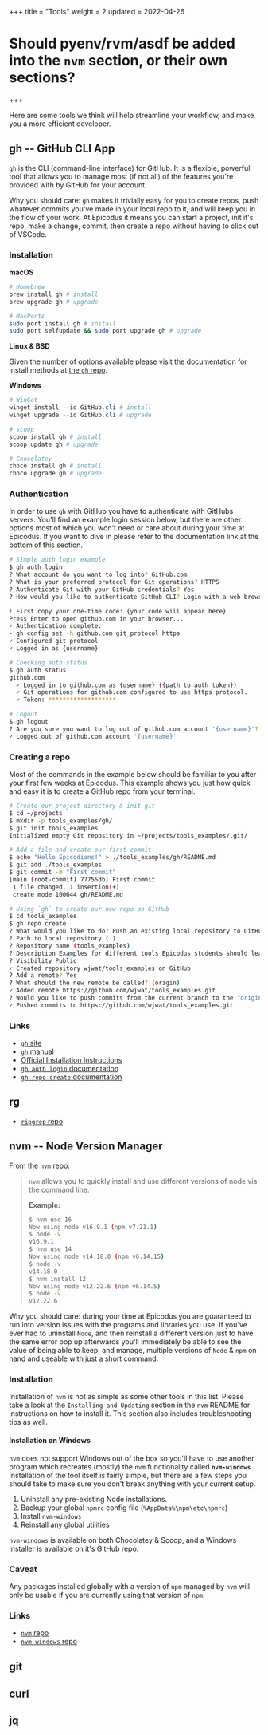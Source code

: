 +++
title = "Tools"
weight = 2
updated = 2022-04-26
# Should pyenv/rvm/asdf be added into the `nvm` section, or their own sections?
+++

Here are some tools we think will help streamline your workflow, and make you a
more efficient developer.

## gh -- GitHub CLI App

`gh` is the CLI (command-line interface) for GitHub. It is a flexible, powerful
tool that allows you to manage most (if not all) of the features you're provided
with by GitHub for your account.

Why you should care: `gh` makes it trivially easy for you to create repos, push
whatever commits you've made in your local repo to it, and will keep you in the
flow of your work. At Epicodus it means you can start a project, init it's repo,
make a change, commit, then create a repo without having to click out of VSCode.

### Installation

**macOS**
```sh
# Homebrew
brew install gh # install
brew upgrade gh # upgrade

# MacPorts
sudo port install gh # install
sudo port selfupdate && sudo port upgrade gh # upgrade
```

**Linux & BSD**

Given the number of options available please visit the documentation for install
methods at [the `gh` repo](https://github.com/cli/cli/blob/trunk/docs/install_linux.md).

**Windows**
```ps1
# WinGet
winget install --id GitHub.cli # install
winget upgrade --id GitHub.cli # upgrade

# scoop
scoop install gh # install
scoop update gh # upgrade

# Chocolatey
choco install gh # install
choco upgrade gh # upgrade
```


### Authentication

In order to use `gh` with GitHub you have to authenticate with GitHubs servers.
You'll find an example login session below, but there are other options most of
which you won't need or care about during your time at Epicodus. If you want to
dive in please refer to the documentation link at the bottom of this section.

```sh
# Simple auth login example
$ gh auth login
? What account do you want to log into? GitHub.com
? What is your preferred protocol for Git operations? HTTPS
? Authenticate Git with your GitHub credentials? Yes
? How would you like to authenticate GitHub CLI? Login with a web browser

! First copy your one-time code: {your code will appear here}
Press Enter to open github.com in your browser...
✓ Authentication complete.
- gh config set -h github.com git_protocol https
✓ Configured git protocol
✓ Logged in as {username}

# Checking auth status
$ gh auth status
github.com
  ✓ Logged in to github.com as {username} ({path to auth token})
  ✓ Git operations for github.com configured to use https protocol.
  ✓ Token: *******************

# Logout
$ gh logout
? Are you sure you want to log out of github.com account '{username}'? Yes
✓ Logged out of github.com account '{username}'
```


### Creating a repo

Most of the commands in the example below should be familiar to you after your
first few weeks at Epicodus. This example shows you just how quick and easy it
is to create a GitHub repo from your terminal.

```sh
# Create our project directory & init git
$ cd ~/projects
$ mkdir -p tools_examples/gh/
$ git init tools_examples
Initialized empty Git repository in ~/projects/tools_examples/.git/

# Add a file and create our first commit
$ echo "Hello Epicodians!" > ./tools_examples/gh/README.md
$ git add ./tools_examples
$ git commit -m "First commit"
[main (root-commit) 77755db] First commit
 1 file changed, 1 insertion(+)
 create mode 100644 gh/README.md

# Using `gh` to create our new repo on GitHub
$ cd tools_examples
$ gh repo create
? What would you like to do? Push an existing local repository to GitHub
? Path to local repository (.)
? Repository name (tools_examples)
? Description Examples for different tools Epicodus students should learn to use.
? Visibility Public
✓ Created repository wjwat/tools_examples on GitHub
? Add a remote? Yes
? What should the new remote be called? (origin)
✓ Added remote https://github.com/wjwat/tools_examples.git
? Would you like to push commits from the current branch to the "origin"? Yes
✓ Pushed commits to https://github.com/wjwat/tools_examples.git
```

### Links

* [`gh` site](https://cli.github.com/)
* [`gh` manual](https://cli.github.com/manual/)
* [Official Installation Instructions](https://github.com/cli/cli#installation)
* [`gh auth login` documentation](https://cli.github.com/manual/gh_auth_login)
* [`gh repo create` documentation](https://cli.github.com/manual/gh_repo_create)


## rg

* [`ripgrep` repo](https://github.com/BurntSushi/ripgrep)

## nvm -- Node Version Manager

From the `nvm` repo:

> `nvm` allows you to quickly install and use different versions of node via the
> command line.
>  
> **Example:**
>  
> ```sh
> $ nvm use 16
> Now using node v16.9.1 (npm v7.21.1)
> $ node -v
> v16.9.1
> $ nvm use 14
> Now using node v14.18.0 (npm v6.14.15)
> $ node -v
> v14.18.0
> $ nvm install 12
> Now using node v12.22.6 (npm v6.14.5)
> $ node -v
> v12.22.6
> ```

Why you should care: during your time at Epicodus you are guaranteed to run into
version issues with the programs and libraries you use. If you've ever had to
uninstall `Node`, and then reinstall a different version just to have the same
error pop up afterwards you'll immediately be able to see the value of being
able to keep, and manage, multiple versions of `Node` & `npm` on hand and
useable with just a short command.

### Installation

Installation of `nvm` is not as simple as some other tools in this list. Please
take a look at the `Installing and Updating` section in the `nvm` README for
instructions on how to install it. This section also includes troubleshooting
tips as well.

#### Installation on Windows

`nvm` does not support Windows out of the box so you'll have to use another
program which recreates (mostly) the `nvm` functionality called
**`nvm-windows`**. Installation of the tool itself is fairly simple, but there
are a few steps you should take to make sure you don't break anything with your
current setup.

1. Uninstall any pre-existing Node installations.
2. Backup your global `npmrc` config file (`%AppData%\npm\etc\npmrc`)
3. Install `nvm-windows`
4. Reinstall any global utilities

`nvm-windows` is available on both Chocolatey & Scoop, and a Windows installer
is available on it's GitHub repo.

### Caveat

Any packages installed globally with a version of `npm` managed by `nvm` will
only be usable if you are currently using that version of `npm`. 

### Links

* [`nvm` repo](https://github.com/nvm-sh/nvm)
* [`nvm-windows` repo](https://github.com/coreybutler/nvm-windows)

## git

## curl

## jq
